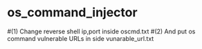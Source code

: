 # os_command_injector

#(1)  Change reverse shell ip,port inside oscmd.txt
#(2)  And put os command vulnerable URLs in side vunarable_url.txt
